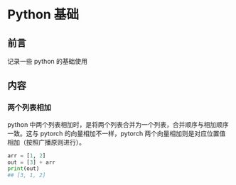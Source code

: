 # Python 基础


## 前言

记录一些 python 的基础使用

## 内容

### 两个列表相加

python 中两个列表相加时，是将两个列表合并为一个列表，合并顺序与相加顺序一致。这与 pytorch 的向量相加不一样，pytorch 两个向量相加则是对应位置值相加（按照广播原则进行）。

```python
arr = [1, 2]
out = [3] + arr
print(out)
## [3, 1, 2]
```


